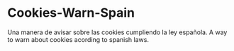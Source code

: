 # Cookies-Warn-Spain
Una manera de avisar sobre las cookies cumpliendo la ley española. A way to warn about cookies acording to spanish laws.
